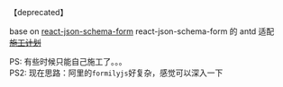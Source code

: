 【deprecated】


base on [react-json-schema-form](https://github.com/mozilla-services/react-jsonschema-form)
react-json-schema-form 的 antd 适配  
<del>[施工计划](doc/施工计划.md)</del>



PS: 有些时候只能自己施工了。。。  
PS2: 现在思路：阿里的`formilyjs`好复杂，感觉可以深入一下  
